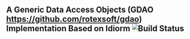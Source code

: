 ## A Generic Data Access Objects (GDAO https://github.com/rotexsoft/gdao) Implementation Based on Idiorm ![Build Status](https://travis-ci.org/rotexsoft/idiorm-gdao.svg)

